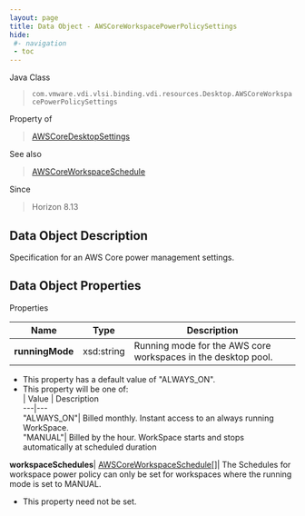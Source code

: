 ```yaml
---
layout: page
title: Data Object - AWSCoreWorkspacePowerPolicySettings
hide:
 #- navigation
 - toc
---
```






Java Class  
> `com.vmware.vdi.vlsi.binding.vdi.resources.Desktop.AWSCoreWorkspacePowerPolicySettings`

Property of  
> [AWSCoreDesktopSettings](vdi.resources.Desktop.AWSCoreDesktopSettings.md#field_detail)

See also  
> [AWSCoreWorkspaceSchedule](vdi.resources.Desktop.AWSCoreWorkspaceSchedule.md)

Since  
> Horizon 8.13


## Data Object Description 

Specification for an AWS Core power management settings. 

## Data Object Properties

Properties

Name |  Type |  Description   
---|---|---  
**runningMode**|  xsd:string|  Running mode for the AWS core workspaces in the desktop pool.   


  * This property has a default value of "ALWAYS_ON".
  * This property will be one of:  
|  Value |  Description   
---|---  
"ALWAYS_ON"| Billed monthly. Instant access to an always running WorkSpace.  
"MANUAL"| Billed by the hour. WorkSpace starts and stops automatically at scheduled duration  

  
**workspaceSchedules**| [AWSCoreWorkspaceSchedule[]](vdi.resources.Desktop.AWSCoreWorkspaceSchedule.md)|  The Schedules for workspace power policy can only be set for workspaces where the running mode is set to MANUAL.   


 * This property need not be set.

  
  

  
